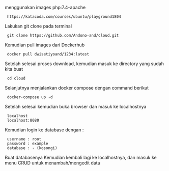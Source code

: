 menggunakan images php:7.4-apache

     https://katacoda.com/courses/ubuntu/playground1804

Lakukan git clone pada terminal

     git clone https://github.com/Andono-and/cloud.git
Kemudian pull images dari Dockerhub

     docker pull dwisetiyoand/1234:latest
Setelah selesai proses download, kemudian masuk ke directory yang sudah kita buat

     cd cloud
Selanjutnya menjalankan docker compose dengan command berikut

     docker-compose up -d
Setelah selesai kemudian buka browser dan masuk ke localhostnya

     localhost
     localhost:8080
Kemudian login ke database dengan :

     username : root
     password : example
     database : - (kosongi)
Buat databasenya
Kemudian kembali lagi ke localhostnya, dan masuk ke menu CRUD untuk menambah/mengedit data
